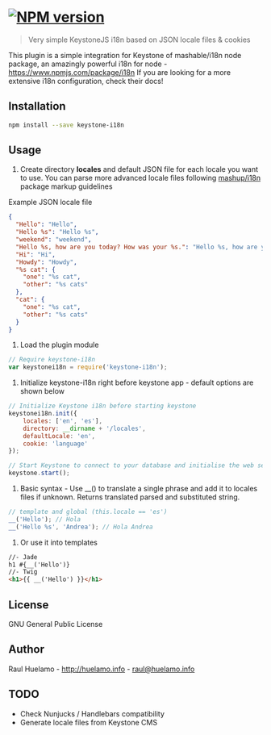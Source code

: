#  [![NPM version][npm-image]][npm-url]

> Very simple KeystoneJS i18n based on JSON locale files & cookies

This plugin is a simple integration for Keystone of mashable/i18n node package, an amazingly powerful i18n for node - https://www.npmjs.com/package/i18n
If you are looking for a more extensive i18n configuration, check their docs!

## Installation

```sh
npm install --save keystone-i18n
```

## Usage
1. Create directory **locales** and default JSON file for each locale you want to use. You can parse more advanced locale files following [mashup/i18n](https://www.npmjs.com/package/i18n) package markup guidelines

Example JSON locale file
```json
{
  "Hello": "Hello",
  "Hello %s": "Hello %s",
  "weekend": "weekend",
  "Hello %s, how are you today? How was your %s.": "Hello %s, how are you today? How was your %s.",
  "Hi": "Hi",
  "Howdy": "Howdy",
  "%s cat": {
    "one": "%s cat",
    "other": "%s cats"
  },
  "cat": {
    "one": "%s cat",
    "other": "%s cats"
  }
}
```

1. Load the plugin module
```js
// Require keystone-i18n
var keystonei18n = require('keystone-i18n');
```

1. Initialize keystone-i18n right before keystone app - default options are shown below
```js
// Initialize Keystone i18n before starting keystone
keystonei18n.init({
    locales: ['en', 'es'],
    directory: __dirname + '/locales',
    defaultLocale: 'en',
    cookie: 'language'
});

// Start Keystone to connect to your database and initialise the web server
keystone.start();
```

1. Basic syntax - Use __() to translate a single phrase and add it to locales files if unknown. Returns translated parsed and substituted string.

```javascript
// template and global (this.locale == 'es') 
__('Hello'); // Hola 
__('Hello %s', 'Andrea'); // Hola Andrea
```

1. Or use it into templates
```html
//- Jade
h1 #{__('Hello')}
//- Twig
<h1>{{ __('Hello') }}</h1>
```

## License

GNU General Public License

## Author
Raul Huelamo - http://huelamo.info - raul@huelamo.info

## TODO
* Check Nunjucks / Handlebars compatibility
* Generate locale files from Keystone CMS

[npm-url]: https://npmjs.org/package/keystone-i18n
[npm-image]: https://badge.fury.io/js/keystone-i18n.svg

